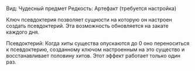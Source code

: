 Вид: Чудесный предмет
Редкость: Артефакт (требуется настройка)

Ключ псевдоктерия позволяет сущности на которую он настроен создать псевдоктерий. Эта возможность обновляется на закате каждого дня.

Псевдоктерий: Когда хиты существа опускаются до 0 оно переноситься к псевдоктерию, созданному ключом настроенным на это существо и восстанавливает половину хитов. Этот эффект работает только один раз.